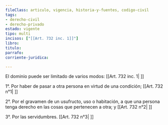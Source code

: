 ```yaml
---
fileClass: articulo, vigencia, historia-y-fuentes, codigo-civil
tags:
- derecho-civil
- derecho-privado
estado: vigente
tipo: multi
incisos: ["[[Art. 732 inc. 1]]"]
libro:
titulo:
parrafo:
corriente-juridica:

---
```

El dominio puede ser limitado de varios modos: [[Art. 732 inc. 1| ]]

1°. Por haber de pasar a otra persona en virtud de una condición; [[Art. 732 n°1| ]]

2°. Por el gravamen de un usufructo, uso o habitación, a que una persona tenga derecho en las cosas que pertenecen a otra; y [[Art. 732 n°2| ]]

3°. Por las servidumbres. [[Art. 732 n°3| ]]